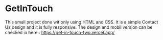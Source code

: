 # GetInTouch
This small project done wit only using HTML and CSS. It is a simple Contact Us design and it is fully responsive. 
The design and mobil version can be checked in here : https://get-in-touch-two.vercel.app/
